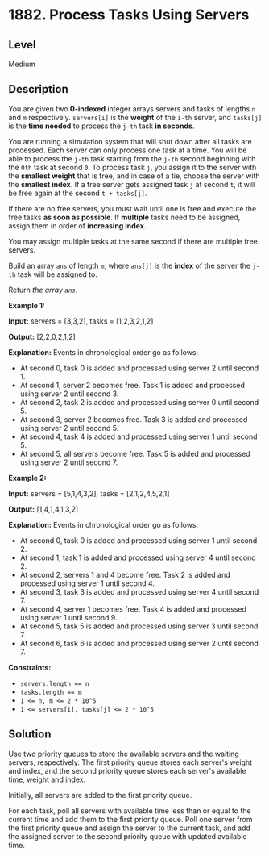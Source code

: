 # 1882. Process Tasks Using Servers
## Level
Medium

## Description
You are given two **0-indexed** integer arrays servers and tasks of lengths `n` and `m` respectively. `servers[i]` is the **weight** of the `i-th` server, and `tasks[j]` is the **time needed** to process the `j-th` task **in seconds**.

You are running a simulation system that will shut down after all tasks are processed. Each server can only process one task at a time. You will be able to process the `j-th` task starting from the `j-th` second beginning with the `0th` task at second `0`. To process task `j`, you assign it to the server with the **smallest weight** that is free, and in case of a tie, choose the server with the **smallest index**. If a free server gets assigned task `j` at second `t`, it will be free again at the second `t + tasks[j]`.

If there are no free servers, you must wait until one is free and execute the free tasks **as soon as possible**. If **multiple** tasks need to be assigned, assign them in order of **increasing index**.

You may assign multiple tasks at the same second if there are multiple free servers.

Build an array `ans` of length `m`, where `ans[j]` is the **index** of the server the `j-th` task will be assigned to.

Return *the array `ans`*.

**Example 1:**

**Input:** servers = [3,3,2], tasks = [1,2,3,2,1,2]

**Output:** [2,2,0,2,1,2]

**Explanation:** Events in chronological order go as follows:
- At second 0, task 0 is added and processed using server 2 until second 1.
- At second 1, server 2 becomes free. Task 1 is added and processed using server 2 until second 3.
- At second 2, task 2 is added and processed using server 0 until second 5.
- At second 3, server 2 becomes free. Task 3 is added and processed using server 2 until second 5.
- At second 4, task 4 is added and processed using server 1 until second 5.
- At second 5, all servers become free. Task 5 is added and processed using server 2 until second 7.

**Example 2:**

**Input:** servers = [5,1,4,3,2], tasks = [2,1,2,4,5,2,1]

**Output:** [1,4,1,4,1,3,2]

**Explanation:** Events in chronological order go as follows: 
- At second 0, task 0 is added and processed using server 1 until second 2.
- At second 1, task 1 is added and processed using server 4 until second 2.
- At second 2, servers 1 and 4 become free. Task 2 is added and processed using server 1 until second 4. 
- At second 3, task 3 is added and processed using server 4 until second 7.
- At second 4, server 1 becomes free. Task 4 is added and processed using server 1 until second 9. 
- At second 5, task 5 is added and processed using server 3 until second 7.
- At second 6, task 6 is added and processed using server 2 until second 7.

**Constraints:**

* `servers.length == n`
* `tasks.length == m`
* `1 <= n, m <= 2 * 10^5`
* `1 <= servers[i], tasks[j] <= 2 * 10^5`

## Solution
Use two priority queues to store the available servers and the waiting servers, respectively. The first priority queue stores each server's weight and index, and the second priority queue stores each server's available time, weight and index.

Initially, all servers are added to the first priority queue.

For each task, poll all servers with available time less than or equal to the current time and add them to the first priority queue. Poll one server from the first priority queue and assign the server to the current task, and add the assigned server to the second priority queue with updated available time.
